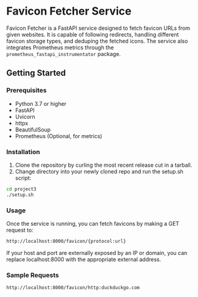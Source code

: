 # Favicon Fetcher Service

Favicon Fetcher is a FastAPI service designed to fetch favicon URLs from given websites. It is capable of following redirects, handling different favicon storage types, and deduping the fetched icons. The service also integrates Prometheus metrics through the `prometheus_fastapi_instrumentator` package.

## Getting Started

### Prerequisites

- Python 3.7 or higher
- FastAPI
- Uvicorn
- httpx
- BeautifulSoup
- Prometheus (Optional, for metrics)

### Installation

1. Clone the repository by curling the most recent release cut in a tarball.
2. Change directory into your newly cloned repo and run the setup.sh script:

```bash
cd project3
./setup.sh
```

### Usage

Once the service is running, you can fetch favicons by making a GET request to:

```bash
http://localhost:8000/favicon/{protocol:url}
```

If your host and port are externally exposed by an IP or domain, you can replace localhost:8000 with the appropriate external address.

### Sample Requests
```bash
http://localhost:8000/favicon/http:duckduckgo.com
```